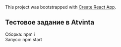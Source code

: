 This project was bootstrapped with [Create React App](https://github.com/facebook/create-react-app).

## Тестовое задание в Atvinta

Сборка: npm i </br>
Запуск: npm start
